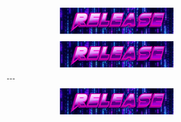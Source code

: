 <p align="center"><a href="https://x.com/xyizko" target=_blank><img src="https://raw.githubusercontent.com/xyizko/xo-tagz/refs/heads/main/gfx/a.png"></a></p>

<p align="center"><a href="https://x.com/xyizko" target="_blank" rel="noopener noreferrer"><img src="https://raw.githubusercontent.com/xyizko/xo-tagz/refs/heads/main/gfx/a.png"></a></p>
 ---

 <p align="center"><a href="https://x.com/xyizko" target="_blank" rel="noopener noreferrer"><img src="https://raw.githubusercontent.com/xyizko/xo-tagz/refs/heads/main/gfx/a.png"></a></p>
